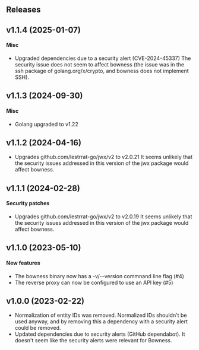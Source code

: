 ## Releases

## v1.1.4 (2025-01-07)
#### Misc
  - Upgraded dependencies due to a security alert (CVE-2024-45337)
    The security issue does not seem to affect bowness (the issue
    was in the ssh package of golang.org/x/crypto, and bowness does
    not implement SSH).

## v1.1.3 (2024-09-30)
#### Misc
  - Golang upgraded to v1.22

## v1.1.2 (2024-04-16)
  - Upgrades github.com/lestrrat-go/jwx/v2 to v2.0.21
    It seems unlikely that the security issues addressed in this version of
    the jwx package would affect bowness.

## v1.1.1 (2024-02-28)
#### Security patches
  - Upgrades github.com/lestrrat-go/jwx/v2 to v2.0.19
    It seems unlikely that the security issues addressed in this version of
    the jwx package would affect bowness.

## v1.1.0 (2023-05-10)
#### New features
  - The bowness binary now has a -v/--version commnand line flag (#4)
  - The reverse proxy can now be configured to use an API key (#5)

## v1.0.0 (2023-02-22)
  - Normalization of entity IDs was removed.
    Normalized IDs shouldn't be used anyway, and by removing this a
    dependency with a security alert could be removed.
  - Updated dependencies due to security alerts (GitHub dependabot).
    It doesn't seem like the security alerts were relevant for Bowness.
